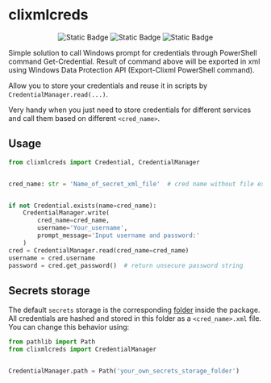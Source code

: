 # clixmlcreds

<p align="center">
  <img alt="Static Badge" src="https://img.shields.io/badge/WDP-API-badge?style=flat&color=blue">
  <img alt="Static Badge" src="https://img.shields.io/badge/Credentials-Clixml?style=plastic&color=white">
  <img alt="Static Badge" src="https://img.shields.io/badge/XML-hashed?style=flat-square&color=purple">
</p>


Simple solution to call Windows prompt for credentials through PowerShell command Get-Credential. Result of command above will be exported in xml using Windows Data Protection API (Export-Clixml PowerShell command).

Allow you to store your credentials and reuse it in scripts by `CredentialManager.read(...)`.

Very handy when you just need to store credentials for different services and call them based on different `<cred_name>`.


## Usage

```python
from clixmlcreds import Credential, CredentialManager


cred_name: str = 'Name_of_secret_xml_file'  # cred name without file extension


if not Credential.exists(name=cred_name):
    CredentialManager.write(
        cred_name=cred_name,
        username='Your_username',
        prompt_message='Input username and password:'
    )
cred = CredentialManager.read(cred_name=cred_name)
username = cred.username
password = cred.get_password()  # return unsecure password string
```


## Secrets storage


The default `secrets` storage is the corresponding [folder](src/clixmlcreds/secrets) inside the package. All credentials are hashed and stored in this folder as a `<cred_name>.xml` file.
You can change this behavior using:
```python
from pathlib import Path
from clixmlcreds import CredentialManager


CredentialManager.path = Path('your_own_secrets_storage_folder')
```